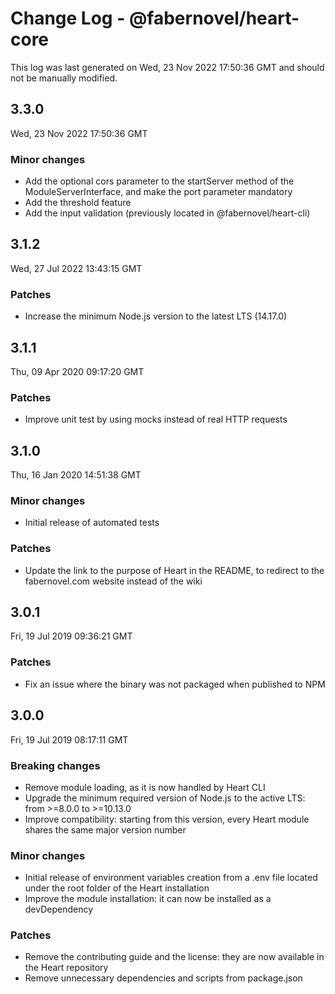 # Change Log - @fabernovel/heart-core

This log was last generated on Wed, 23 Nov 2022 17:50:36 GMT and should not be manually modified.

## 3.3.0
Wed, 23 Nov 2022 17:50:36 GMT

### Minor changes

- Add the optional cors parameter to the startServer method of the ModuleServerInterface, and make the port parameter mandatory
- Add the threshold feature
- Add the input validation (previously located in @fabernovel/heart-cli)

## 3.1.2
Wed, 27 Jul 2022 13:43:15 GMT

### Patches

- Increase the minimum Node.js version to the latest LTS (14.17.0)

## 3.1.1
Thu, 09 Apr 2020 09:17:20 GMT

### Patches

- Improve unit test by using mocks instead of real HTTP requests

## 3.1.0
Thu, 16 Jan 2020 14:51:38 GMT

### Minor changes

- Initial release of automated tests

### Patches

- Update the link to the purpose of Heart in the README, to redirect to the fabernovel.com website instead of the wiki

## 3.0.1
Fri, 19 Jul 2019 09:36:21 GMT

### Patches

- Fix an issue where the binary was not packaged when published to NPM

## 3.0.0
Fri, 19 Jul 2019 08:17:11 GMT

### Breaking changes

- Remove module loading, as it is now handled by Heart CLI
- Upgrade the minimum required version of Node.js to the active LTS: from >=8.0.0 to >=10.13.0
- Improve compatibility: starting from this version, every Heart module shares the same major version number

### Minor changes

- Initial release of environment variables creation from a .env file located under the root folder of the Heart installation
- Improve the module installation: it can now be installed as a devDependency

### Patches

- Remove the contributing guide and the license: they are now available in the Heart repository
- Remove unnecessary dependencies and scripts from package.json

